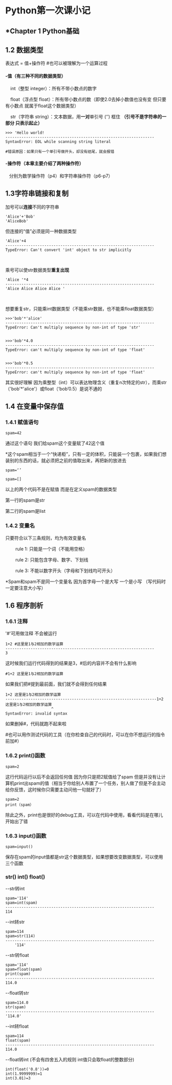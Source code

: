 # Python第一次课小记



## *Chapter 1 Python基础

## 1.2 数据类型

表达式 = 值+操作符   #也可以被理解为一个运算过程

#### -值（有三种不同的数据类型）

&#160;&#160;&#160;&#160;int（整型 integer）：所有不带小数点的数字

&#160;&#160;&#160;&#160;float（浮点型 float）：所有带小数点的数（即使2.0去掉小数值也没有变 但只要有小数点 就属于float这个数据类型）

&#160;&#160;&#160;&#160;str（字符串 string）：文本数据，用**一对**单引号 (‘’) 框住 **（引号不是字符串的一部分 只表示起止）**

```
>>> 'Hello world! 
-----------------------------------------------------------------
SyntaxError: EOL while scanning string literal

#错误原因：如果只有一个单引号做开头，却没有结尾，就会报错
```

#### -操作符（本章主要介绍了两种操作符）

&#160;&#160;&#160;分别为数学操作符（p4）和字符串操作符（p6-p7）		



## 1.3字符串链接和复制

加号可以**连接**不同的字符串

```
'Alice'+'Bob'
'AliceBob'
```

但连接的“值”必须是同一种数据类型

```
'Alice'+4
-----------------------------------------------------------------
TypeError: Can't convert 'int' object to str implicitly
```

​		

乘号可以使str数据类型**重复出现**

```
'Alice '*4
-----------------------------------------------------------------
'Alice Alice Alice Alice '
```

​		

想要重复str，只能乘int数据类型（不能乘str数据，也不能乘float数据类型）

```
>>>'bob'*'alice'
-----------------------------------------------------------------TypeError: Can't multiply sequence by non-int of type 'str'


>>>'bob'*4.0
-----------------------------------------------------------------
TypeError: can't multiply sequence by non-int of type 'float'


>>>'bob'*0.5
-----------------------------------------------------------------
TypeError: can't multiply sequence by non-int of type 'float'
```

其实很好理解 因为乘整型（int）可以表达物理含义（重复n次特定的str），而乘str（'bob'*'alice'）或float（‘bob’0.5）是说不通的			



## 1.4 在变量中保存值

### 1.4.1 赋值语句

```
spam=42
```

通过这个语句 我们给spam这个变量赋了42这个值 

*这个spam相当于一个“快递柜”，只有一定的体积，只能装一个包裹，如果我们想装别的东西的话，就必须把之前的值取出来，再把新的放进去

```
spam=‘’
```

```
spam=[]
```

以上的两个代码不是在赋值 而是在定义spam的数据类型

第一行的spam是str

第二行的spam是list		

### 		

### 1.4.2 变量名

只要符合以下三条规则，均为有效变量名

&#160;&#160;&#160;&#160;&#160;&#160;&#160;&#160;rule 1: 只能是一个词（不能用空格）

&#160;&#160;&#160;&#160;&#160;&#160;&#160;&#160;rule 2: 只能包含字母、数字、下划线

&#160;&#160;&#160;&#160;&#160;&#160;&#160;&#160;rule 3: 不能以数字开头（字母和下划线均可开头）

*Spam和spam不是同一个变量名 因为首字母一个是大写 一个是小写 （写代码时一定要注意大小写）



## 1.6 程序剖析

### 1.6.1 注释

'#'可用做注释 不会被运行

```
1+2 #这里是1与2相加的数学运算
-----------------------------------------------------------------
3
```

这时候我们运行代码得到的结果是3，#后的内容并不会有什么影响

```
#1+2 这里是1与2相加的数学运算
```

如果我们把#提到最前面，我们就不会得到任何结果		

```
1+2 这里是1与2相加的数学运算
------------------------------------------------------------------1+2 这里是1与2相加的数学运算
                    ^
SyntaxError: invalid syntax
```

如果删掉#，代码就跑不起来啦

#也可以用作测试代码的工具（在你检查自己的代码时，可以在你不想运行的指令前加#）		



### 1.6.2 print()函数

```
spam=2
```

这行代码运行以后不会返回任何值 因为你只是把2赋值给了spam 但是并没有让计算机print出spam的值（相当于你给别人布置了一个任务，别人做了但是不会主动给你反馈，这时候你只需要主动问他一句就好了）

```
spam=2
print（spam）
```

除此之外，print也是很好的debug工具，可以在代码中使用，看看代码是在哪儿开始出了错

### 1.6.3 input()函数

```
spam=input()
```

保存在spam的input值都是str这个数据类型，如果想要改变数据类型，可以使用三个函数

### str() int() float()

--str转int

```
spam='114'    
spam=int(spam)
-----------------------------------------------------------------
114
```

--int转str

```
spam=114
spam=str(114)
-----------------------------------------------------------------
	'114'
```

--str转float

```
spam='114'
spam=float(spam)
print(spam)
-----------------------------------------------------------------
114.0 
```

--float转str

```
spam=114.0
str(spam)
-----------------------------------------------------------------
'114.0'
```

--int转float

```
spam=114
float(spam)
-----------------------------------------------------------------
114.0 
```

--float转int (不会有四舍五入的规则 int值只会取float的整数部分)

```
int(float('0.8'))=0
int(1.9999999)=1
int(3.01)=3
```